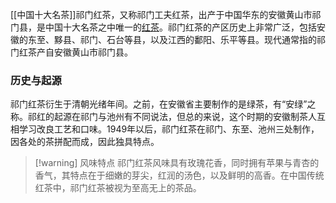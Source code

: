 [[中国十大名茶]]祁门红茶，又称祁门工夫红茶，出产于中国华东的安徽黄山市祁门县，是中国十大名茶之中唯一的[红茶](中国的茶叶六大分类)。祁门红茶的产区历史上非常广泛，包括安徽的东至、黟县、祁门、石台等县，以及江西的鄱阳、乐平等县。现代通常指的祁门红茶产自安徽黄山市祁门县。

### 历史与起源
祁门红茶衍生于清朝光绪年间。之前，在安徽省主要制作的是绿茶，有“安绿”之称。祁红的起源在祁门与池州有不同说法，但总的来说，这个时期的安徽制茶人互相学习改良工艺和口味。1949年以后，祁门红茶在祁门、东至、池州三处制作，因各处的茶拼配而成，因此独具特点。


> [!warning] 风味特点
祁门红茶风味具有玫瑰花香，同时拥有苹果与青杏的香气，其特点在于细嫩的芽尖，红润的汤色，以及鲜明的高香。在中国传统红茶中，祁门红茶被视为至高无上的茶品。
